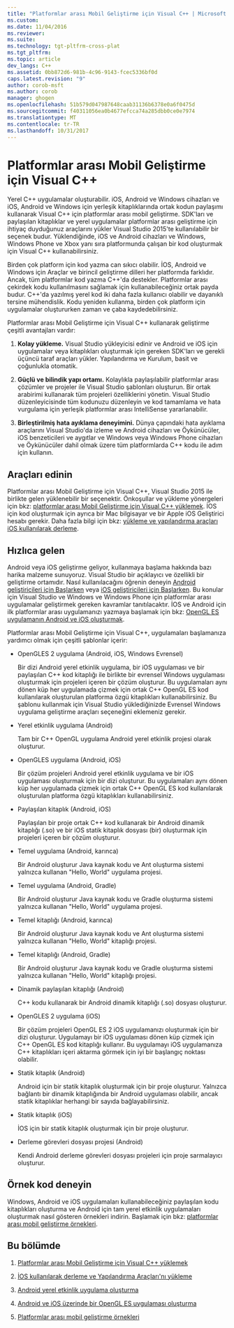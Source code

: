 ```yaml
---
title: "Platformlar arası Mobil Geliştirme için Visual C++ | Microsoft Docs"
ms.custom: 
ms.date: 11/04/2016
ms.reviewer: 
ms.suite: 
ms.technology: tgt-pltfrm-cross-plat
ms.tgt_pltfrm: 
ms.topic: article
dev_langs: C++
ms.assetid: 0bb872d6-981b-4c96-9143-fcec5336bf0d
caps.latest.revision: "9"
author: corob-msft
ms.author: corob
manager: ghogen
ms.openlocfilehash: 51b579d047987648caab31136b6378e0a6f0475d
ms.sourcegitcommit: f40311056ea0b4677efcca74a285dbb0ce0e7974
ms.translationtype: MT
ms.contentlocale: tr-TR
ms.lasthandoff: 10/31/2017
---
```

# <a name="visual-c-for-cross-platform-mobile-development"></a>Platformlar arası Mobil Geliştirme için Visual C++
Yerel C++ uygulamalar oluşturabilir. iOS, Android ve Windows cihazları ve iOS, Android ve Windows için yerleşik kitaplıklarında ortak kodun paylaşımı kullanarak Visual C++ için platformlar arası mobil geliştirme. SDK'ları ve paylaşılan kitaplıklar ve yerel uygulamalar platformlar arası geliştirme için ihtiyaç duyduğunuz araçlarını yükler Visual Studio 2015'te kullanılabilir bir seçenek budur. Yüklendiğinde, iOS ve Android cihazları ve Windows, Windows Phone ve Xbox yanı sıra platformunda çalışan bir kod oluşturmak için Visual C++ kullanabilirsiniz.  
  
 Birden çok platform için kod yazma can sıkıcı olabilir. İOS, Android ve Windows için Araçlar ve birincil geliştirme dilleri her platformda farklıdır. Ancak, tüm platformlar kod yazma C++'da destekler. Platformlar arası çekirdek kodu kullanılmasını sağlamak için kullanabileceğiniz ortak payda budur. C++'da yazılmış yerel kod iki daha fazla kullanıcı olabilir ve dayanıklı tersine mühendislik. Kodu yeniden kullanma, birden çok platform için uygulamalar oluştururken zaman ve çaba kaydedebilirsiniz.  
  
 Platformlar arası Mobil Geliştirme için Visual C++ kullanarak geliştirme çeşitli avantajları vardır:  
  
1.  **Kolay yükleme.** Visual Studio yükleyicisi edinir ve Android ve iOS için uygulamalar veya kitaplıkları oluşturmak için gereken SDK'ları ve gerekli üçüncü taraf araçları yükler. Yapılandırma ve Kurulum, basit ve çoğunlukla otomatik.  
  
2.  **Güçlü ve bilindik yapı ortamı.** Kolaylıkla paylaşılabilir platformlar arası çözümler ve projeler ile Visual Studio şablonları oluşturun. Bir ortak arabirimi kullanarak tüm projeleri özelliklerini yönetin. Visual Studio düzenleyicisinde tüm kodunuzu düzenleyin ve kod tamamlama ve hata vurgulama için yerleşik platformlar arası IntelliSense yararlanabilir.  
  
3.  **Birleştirilmiş hata ayıklama deneyimini.** Dünya çapındaki hata ayıklama araçlarını Visual Studio'da izleme ve Android cihazları ve Öykünücüler, iOS benzeticileri ve aygıtlar ve Windows veya Windows Phone cihazları ve Öykünücüler dahil olmak üzere tüm platformlarda C++ kodu ile adım için kullanın.  
  
## <a name="get-the-tools"></a>Araçları edinin  
 Platformlar arası Mobil Geliştirme için Visual C++, Visual Studio 2015 ile birlikte gelen yüklenebilir bir seçenektir. Önkoşullar ve yükleme yönergeleri için bkz: [platformlar arası Mobil Geliştirme için Visual C++ yüklemek](../cross-platform/install-visual-cpp-for-cross-platform-mobile-development.md). İOS için kod oluşturmak için ayrıca bir Mac bilgisayar ve bir Apple iOS Geliştirici hesabı gerekir. Daha fazla bilgi için bkz: [yükleme ve yapılandırma araçları iOS kullanılarak derleme](../cross-platform/install-and-configure-tools-to-build-using-ios.md).  
  
## <a name="come-up-to-speed"></a>Hızlıca gelen  
 Android veya iOS geliştirme geliyor, kullanmaya başlama hakkında bazı harika malzeme sunuyoruz. Visual Studio bir açıklayıcı ve özellikli bir geliştirme ortamıdır. Nasıl kullanılacağını öğrenin deneyin [Android geliştiricileri için Başlarken](https://msdn.microsoft.com/en-us/library/windows/apps/dn275875.aspx) veya [iOS geliştiricileri için Başlarken](https://msdn.microsoft.com/en-us/library/windows/apps/xaml/jj657966.aspx). Bu konular için Visual Studio ve Windows ve Windows Phone için platformlar arası uygulamalar geliştirmek gereken kavramlar tanıtılacaktır. İOS ve Android için ilk platformlar arası uygulamanızı yazmaya başlamak için bkz: [OpenGL ES uygulamanın Android ve iOS oluşturmak](../cross-platform/build-an-opengl-es-application-on-android-and-ios.md).  
  
 Platformlar arası Mobil Geliştirme için Visual C++, uygulamaları başlamanıza yardımcı olmak için çeşitli şablonlar içerir:  
  
-   OpenGLES 2 uygulama (Android, iOS, Windows Evrensel)  
  
     Bir dizi Android yerel etkinlik uygulama, bir iOS uygulaması ve bir paylaşılan C++ kod kitaplığı ile birlikte bir evrensel Windows uygulaması oluşturmak için projeleri içeren bir çözüm oluşturur. Bu uygulamaları aynı dönen küp her uygulamada çizmek için ortak C++ OpenGL ES kod kullanılarak oluşturulan platforma özgü kitaplıkları kullanabilirsiniz. Bu şablonu kullanmak için Visual Studio yüklediğinizde Evrensel Windows uygulama geliştirme araçları seçeneğini eklemeniz gerekir.  
  
-   Yerel etkinlik uygulama (Android)  
  
     Tam bir C++ OpenGL uygulama Android yerel etkinlik projesi olarak oluşturur.  
  
-   OpenGLES uygulama (Android, iOS)  
  
     Bir çözüm projeleri Android yerel etkinlik uygulama ve bir iOS uygulaması oluşturmak için bir dizi oluşturur. Bu uygulamaları aynı dönen küp her uygulamada çizmek için ortak C++ OpenGL ES kod kullanılarak oluşturulan platforma özgü kitaplıkları kullanabilirsiniz.  
  
-   Paylaşılan kitaplık (Android, iOS)  
  
     Paylaşılan bir proje ortak C++ kod kullanarak bir Android dinamik kitaplığı (.so) ve bir iOS statik kitaplık dosyası (bir) oluşturmak için projeleri içeren bir çözüm oluşturur.  
  
-   Temel uygulama (Android, karınca)  
  
     Bir Android oluşturur Java kaynak kodu ve Ant oluşturma sistemi yalnızca kullanan "Hello, World" uygulama projesi.  
  
-   Temel uygulama (Android, Gradle)  
  
     Bir Android oluşturur Java kaynak kodu ve Gradle oluşturma sistemi yalnızca kullanan "Hello, World" uygulama projesi.  
  
-   Temel kitaplığı (Android, karınca)  
  
     Bir Android oluşturur Java kaynak kodu ve Ant oluşturma sistemi yalnızca kullanan "Hello, World" kitaplığı projesi.  
  
-   Temel kitaplığı (Android, Gradle)  
  
     Bir Android oluşturur Java kaynak kodu ve Gradle oluşturma sistemi yalnızca kullanan "Hello, World" kitaplığı projesi.  
  
-   Dinamik paylaşılan kitaplığı (Android)  
  
     C++ kodu kullanarak bir Android dinamik kitaplığı (.so) dosyası oluşturur.  
  
-   OpenGLES 2 uygulama (iOS)  
  
     Bir çözüm projeleri OpenGL ES 2 iOS uygulamanızı oluşturmak için bir dizi oluşturur. Uygulamayı bir iOS uygulaması dönen küp çizmek için C++ OpenGL ES kod kitaplığı kullanır. Bu uygulamayı iOS uygulamanıza C++ kitaplıkları içeri aktarma görmek için iyi bir başlangıç noktası olabilir.  
  
-   Statik kitaplık (Android)  
  
     Android için bir statik kitaplık oluşturmak için bir proje oluşturur. Yalnızca bağlantı bir dinamik kitaplığında bir Android uygulaması olabilir, ancak statik kitaplıklar herhangi bir sayıda bağlayabilirsiniz.  
  
-   Statik kitaplık (iOS)  
  
     İOS için bir statik kitaplık oluşturmak için bir proje oluşturur.  
  
-   Derleme görevleri dosyası projesi (Android)  
  
     Kendi Android derleme görevleri dosyası projeleri için proje sarmalayıcı oluşturur.  
  
## <a name="try-out-sample-code"></a>Örnek kod deneyin  
 Windows, Android ve iOS uygulamaları kullanabileceğiniz paylaşılan kodu kitaplıkları oluşturma ve Android için tam yerel etkinlik uygulamaları oluşturmak nasıl gösteren örnekleri indirin. Başlamak için bkz: [platformlar arası mobil geliştirme örnekleri](../cross-platform/cross-platform-mobile-development-examples.md).  
  
## <a name="in-this-section"></a>Bu bölümde  
  
1.  [Platformlar arası Mobil Geliştirme için Visual C++ yüklemek](../cross-platform/install-visual-cpp-for-cross-platform-mobile-development.md)  
  
2.  [İOS kullanılarak derleme ve Yapılandırma Araçları'nı yükleme](../cross-platform/install-and-configure-tools-to-build-using-ios.md)  
  
3.  [Android yerel etkinlik uygulama oluşturma](../cross-platform/create-an-android-native-activity-app.md)  
  
4.  [Android ve iOS üzerinde bir OpenGL ES uygulaması oluşturma](../cross-platform/build-an-opengl-es-application-on-android-and-ios.md)  
  
5.  [Platformlar arası mobil geliştirme örnekleri](../cross-platform/cross-platform-mobile-development-examples.md)